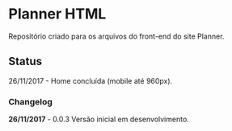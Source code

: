 # Planner HTML
Repositório criado para os arquivos do front-end do site Planner.

## Status
26/11/2017 - Home concluída (mobile até 960px).

### Changelog
**26/11/2017** - 0.0.3 Versão inicial em desenvolvimento. 

